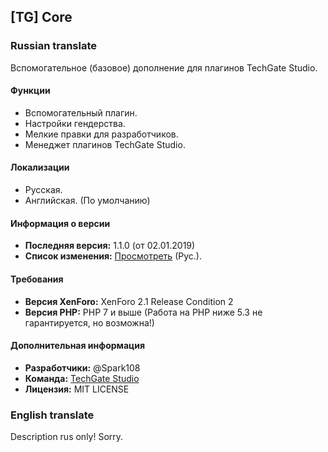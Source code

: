 ## [TG] Core

### Russian translate

Вспомогательное (базовое) дополнение для плагинов TechGate Studio.

#### Функции
* Вспомогательный плагин.
* Настройки гендерства.
* Мелкие правки для разработчиков.
* Менеджет плагинов TechGate Studio.

#### Локализации
* Русская.
* Английская. (По умолчанию)

#### Информация о версии
* **Последняя версия:** 1.1.0 (от 02.01.2019)
* **Список изменения:** [Просмотреть](./ChangeLog_ru.md) (Рус.).

#### Требования
* **Версия XenForo:** XenForo 2.1 Release Condition 2
* **Версия PHP:** PHP 7 и выше (Работа на PHP ниже 5.3 не гарантируется, но возможна!)

#### Дополнительная информация
* **Разработчики:** @Spark108
* **Команда:** [TechGate Studio](https://tgstudio.ru)
* **Лицензия:** MIT LICENSE

### English translate

Description rus only! Sorry.